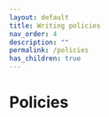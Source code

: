 ```yaml
---
layout: default
title: Writing policies
nav_order: 4
description: ""
permalink: /policies
has_children: true
---
```


# Policies
